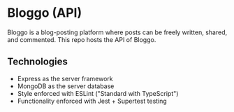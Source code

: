 # Bloggo (API)
Bloggo is a blog-posting platform where posts can be freely written, shared, and commented. This repo hosts the API of Bloggo.

## Technologies
- Express as the server framework
- MongoDB as the server database
- Style enforced with ESLint ("Standard with TypeScript")
- Functionality enforced with Jest + Supertest testing